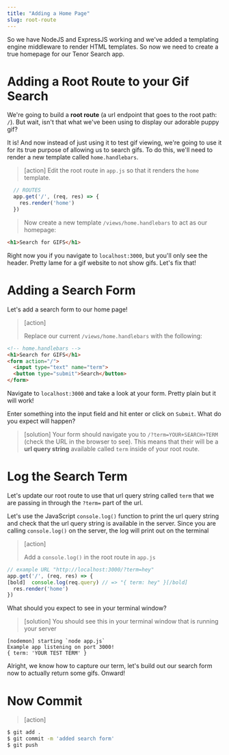 ```yaml
---
title: "Adding a Home Page"
slug: root-route
---
```


So we have NodeJS and ExpressJS working and we've added a templating engine middleware to render HTML templates. So now we need to create a true homepage for our Tenor Search app.

# Adding a Root Route to your Gif Search

We're going to build a **root route** (a url endpoint that goes to the root path: `/`). But wait, isn't that what we've been using to display our adorable puppy gif?

It is! And now instead of just using it to test gif viewing, we're going to use it for its true purpose of allowing us to search gifs. To do this, we'll need to render a new template called `home.handlebars`.

> [action]
> Edit the root route in `app.js` so that it renders the `home` template.
>
```js
  // ROUTES
  app.get('/', (req, res) => {
    res.render('home')
  })
```
>
> Now create a new template `/views/home.handlebars` to act as our homepage:
>
```html
<h1>Search for GIFS</h1>
```

Right now you if you navigate to `localhost:3000`, but you'll only see the header. Pretty lame for a gif website to not show gifs. Let's fix that!

# Adding a Search Form

Let's add a search form to our home page!

> [action]
>
> Replace our current `/views/home.handlebars` with the following:
>
```html
<!-- home.handlebars -->
<h1>Search for GIFS</h1>
<form action="/">
  <input type="text" name="term">
  <button type="submit">Search</button>
</form>
```

Navigate to `localhost:3000` and take a look at your form. Pretty plain but it will work!

Enter something into the input field and hit enter or click on `Submit`. What do you expect will happen?

> [solution]
> Your form should navigate you to `/?term=YOUR+SEARCH+TERM` (check the URL in the browser to see). This means that their will be a **url query string** available called `term` inside of your root route.

# Log the Search Term

Let's update our root route to use that url query string called `term` that we are passing in through the `?term=` part of the url.

Let's use the JavaScript `console.log()` function to print the url query string and check that the url query string is available in the server. Since you are calling `console.log()` on the server, the log will print out on the terminal

> [action]
>
> Add a `console.log()` in the root route in `app.js`
>
```js
// example URL "http://localhost:3000/?term=hey"
app.get('/', (req, res) => {
[bold]  console.log(req.query) // => "{ term: hey" }[/bold]
  res.render('home')
})
```

What should you expect to see in your terminal window?

> [solution]
> You should see this in your terminal window that is running your server
>
```
[nodemon] starting `node app.js`
Example app listening on port 3000!
{ term: 'YOUR TEST TERM' }
```

Alright, we know how to capture our term, let's build out our search form now to actually return some gifs. Onward!

# Now Commit

>[action]
>
```bash
$ git add .
$ git commit -m 'added search form'
$ git push
```
